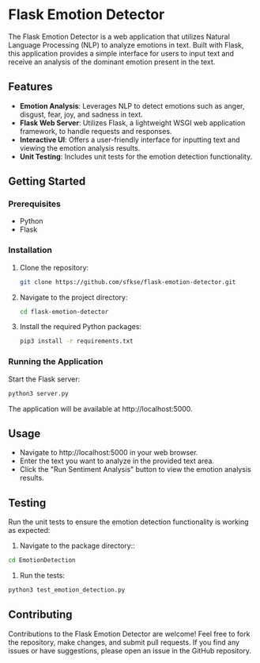 # Flask Emotion Detector

The Flask Emotion Detector is a web application that utilizes Natural Language Processing (NLP) to analyze emotions in text. Built with Flask, this application provides a simple interface for users to input text and receive an analysis of the dominant emotion present in the text.

## Features

- **Emotion Analysis**: Leverages NLP to detect emotions such as anger, disgust, fear, joy, and sadness in text.
- **Flask Web Server**: Utilizes Flask, a lightweight WSGI web application framework, to handle requests and responses.
- **Interactive UI**: Offers a user-friendly interface for inputting text and viewing the emotion analysis results.
- **Unit Testing**: Includes unit tests for the emotion detection functionality.

## Getting Started

### Prerequisites

- Python
- Flask

### Installation

1. Clone the repository:
   ```bash
   git clone https://github.com/sfkse/flask-emotion-detector.git
   ```
2. Navigate to the project directory:
   ```bash
   cd flask-emotion-detector
   ```
3. Install the required Python packages:
   ```bash
   pip3 install -r requirements.txt
   ```

### Running the Application

Start the Flask server:

```bash
python3 server.py
```

The application will be available at http://localhost:5000.

## Usage

- Navigate to http://localhost:5000 in your web browser.
- Enter the text you want to analyze in the provided text area.
- Click the "Run Sentiment Analysis" button to view the emotion analysis results.

## Testing

Run the unit tests to ensure the emotion detection functionality is working as expected:

1. Navigate to the package directory::

```bash
cd EmotionDetection
```

1. Run the tests:

```bash
python3 test_emotion_detection.py
```

## Contributing

Contributions to the Flask Emotion Detector are welcome! Feel free to fork the repository, make changes, and submit pull requests. If you find any issues or have suggestions, please open an issue in the GitHub repository.

